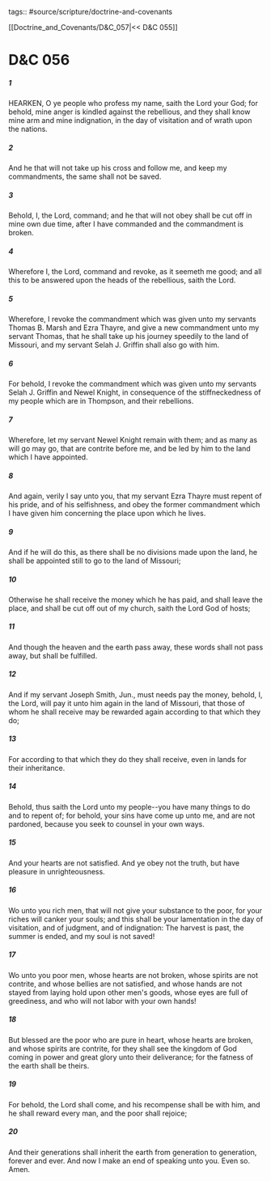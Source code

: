 tags:: #source/scripture/doctrine-and-covenants

[[Doctrine_and_Covenants/D&C_057|<< D&C 055]]

# D&C 056

##### 1

HEARKEN, O ye people who profess my name, saith the Lord your God; for behold, mine anger is kindled against the rebellious, and they shall know mine arm and mine indignation, in the day of visitation and of wrath upon the nations.

##### 2

And he that will not take up his cross and follow me, and keep my commandments, the same shall not be saved.

##### 3

Behold, I, the Lord, command; and he that will not obey shall be cut off in mine own due time, after I have commanded and the commandment is broken.

##### 4

Wherefore I, the Lord, command and revoke, as it seemeth me good; and all this to be answered upon the heads of the rebellious, saith the Lord.

##### 5

Wherefore, I revoke the commandment which was given unto my servants Thomas B. Marsh and Ezra Thayre, and give a new commandment unto my servant Thomas, that he shall take up his journey speedily to the land of Missouri, and my servant Selah J. Griffin shall also go with him.

##### 6

For behold, I revoke the commandment which was given unto my servants Selah J. Griffin and Newel Knight, in consequence of the stiffneckedness of my people which are in Thompson, and their rebellions.

##### 7

Wherefore, let my servant Newel Knight remain with them; and as many as will go may go, that are contrite before me, and be led by him to the land which I have appointed.

##### 8

And again, verily I say unto you, that my servant Ezra Thayre must repent of his pride, and of his selfishness, and obey the former commandment which I have given him concerning the place upon which he lives.

##### 9

And if he will do this, as there shall be no divisions made upon the land, he shall be appointed still to go to the land of Missouri;

##### 10

Otherwise he shall receive the money which he has paid, and shall leave the place, and shall be cut off out of my church, saith the Lord God of hosts;

##### 11

And though the heaven and the earth pass away, these words shall not pass away, but shall be fulfilled.

##### 12

And if my servant Joseph Smith, Jun., must needs pay the money, behold, I, the Lord, will pay it unto him again in the land of Missouri, that those of whom he shall receive may be rewarded again according to that which they do;

##### 13

For according to that which they do they shall receive, even in lands for their inheritance.

##### 14

Behold, thus saith the Lord unto my people--you have many things to do and to repent of; for behold, your sins have come up unto me, and are not pardoned, because you seek to counsel in your own ways.

##### 15

And your hearts are not satisfied. And ye obey not the truth, but have pleasure in unrighteousness.

##### 16

Wo unto you rich men, that will not give your substance to the poor, for your riches will canker your souls; and this shall be your lamentation in the day of visitation, and of judgment, and of indignation: The harvest is past, the summer is ended, and my soul is not saved!

##### 17

Wo unto you poor men, whose hearts are not broken, whose spirits are not contrite, and whose bellies are not satisfied, and whose hands are not stayed from laying hold upon other men's goods, whose eyes are full of greediness, and who will not labor with your own hands!

##### 18

But blessed are the poor who are pure in heart, whose hearts are broken, and whose spirits are contrite, for they shall see the kingdom of God coming in power and great glory unto their deliverance; for the fatness of the earth shall be theirs.

##### 19

For behold, the Lord shall come, and his recompense shall be with him, and he shall reward every man, and the poor shall rejoice;

##### 20

And their generations shall inherit the earth from generation to generation, forever and ever. And now I make an end of speaking unto you. Even so. Amen.
